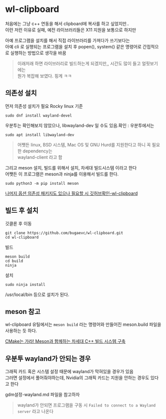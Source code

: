 # wl-clipboard
처음에는 그냥 c++ 연동을 해서 clipboard에 복사를 하고 싶었지만..  
이런 저런 이유로 실패, 예전 라이브러리들은 X11 지원을 보통으로 하지만  

아예 프로그램을 설치를 해서 직접 라이브러리를 가져다가 쓰기보다는  
아예 cli 로 실행되는 프로그램을 설치 후 popen(), system() 같은 명령어로 간접적으로 실행하는 방법으로 생각을 바꿈   

> 이래저래 하면 라이브러리로 빌드하는게 되겠지만,, 시간도 많이 들고 얼핏보기에는  
> 뭔가 복잡해 보였다. 핑계 ㅋㅋ

## 의존성 설치
먼저 의존성 설치가 필요
Rocky linux 기준 
```
sudo dnf install wayland-devel
```

우분투는 확인해보지 않았으나, libwayland-dev 일 수도 있음.확인 : 우분투에서는 
```
sudo apt install libwayland-dev
```

> 어쨋든 linux, BSD 시스템, Mac OS 및 GNU Hurd를 지원한다고 하니 꼭 필요한 dependency는  
wayland-client 라고 함

그리고 meson 설치, 빌드를 위해서 설치, 차세대 빌드시스템 이라고 한다  
어쨋든 이 프로그램은 meson과 ninja를 이용해서 빌드를 한다. 

```
sudo python3 -m pip install meson
```

[나머지 옵션 의존성 패키지도 있으나 필요할 시 깃허브확인-wl-clipboard](https://github.com/bugaevc/wl-clipboard)


## 빌드 후 설치
깃클론 후 이동
```
git clone https://github.com/bugaevc/wl-clipboard.git
cd wl-clipboard
```

빌드
```
meson build
cd build
ninja
```

설치
```
sudo ninja install
```

/usr/local/bin 등으로 설치가 된다. 


## meson 참고
wl-clipboard 유틸에서는 `meson build` 라는 명령어와 만들어진 meson.build 파일을 사용하는 듯 하다. 

[CMake는 가라! Meson과 함께하는 차세대 C++ 빌드 시스템 구축](https://int-i.github.io/cpp/2021-06-26/cpp-meson/)  



## 우분투 wayland가 안되는 경우  
그래픽 카드 혹은 시스템 설정 때문에 wayland가 막혀있을 경우가 있음   
그러면 설정에서 풀어줘야하는데, Nvidia의 그래픽 카드는 지원을 안하는 경우도 있다고 한다   

gdm설정-wayland.md 파일을 참고하자 

> wayland가 안되면 프로그램을 구동 시 `Failed to connect to a Wayland server` 라고 나온다   

